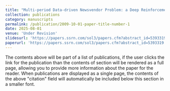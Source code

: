 ```yaml
---
title: "Multi-period Data-driven Newsvendor Problem: a Deep Reinforcement Learning Solution Approach with Theoretical Convergence Guarantees"
collection: publications
category: manuscripts
permalink: /publication/2009-10-01-paper-title-number-1
date: 2025-08-01
venue: 'Under Revision'
slidesurl: 'https://papers.ssrn.com/sol3/papers.cfm?abstract_id=5393319'
paperurl: 'https://papers.ssrn.com/sol3/papers.cfm?abstract_id=5393319'
---
```

The contents above will be part of a list of publications, if the user clicks the link for the publication than the contents of section will be rendered as a full page, allowing you to provide more information about the paper for the reader. When publications are displayed as a single page, the contents of the above "citation" field will automatically be included below this section in a smaller font.
